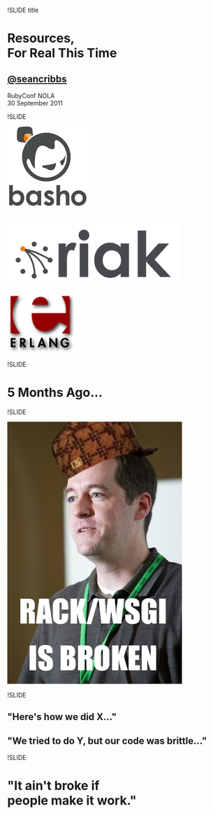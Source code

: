 !SLIDE title

# Resources, <br /> For Real This Time
## [@seancribbs](http://twitter.com/seancribbs)

RubyConf NOLA <br />
30 September 2011 

!SLIDE

![basho](basho.jpg)

<img src="riak-logo.png" style="height: 150px; width: 394px" alt="riak"/>

![erlang](erlang-logo.png)

!SLIDE

# 5 Months Ago...

!SLIDE

![Rack is Broken](rackbroken.jpg)

!SLIDE

## "Here's how we did X..."
## "We tried to do Y, but our code was brittle..."

!SLIDE

# "It ain't broke if <br /> people make it work."

